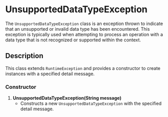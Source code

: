 # UnsupportedDataTypeException

The `UnsupportedDataTypeException` class is an exception thrown to indicate that an unsupported or invalid data type has
been encountered. This exception is typically used when attempting to process an operation with a data type that is not
recognized or supported within the context.

## Description

This class extends `RuntimeException` and provides a constructor to create instances with a specified detail message.

### Constructor

1. **UnsupportedDataTypeException(String message)**
    - Constructs a new `UnsupportedDataTypeException` with the specified detail message.
